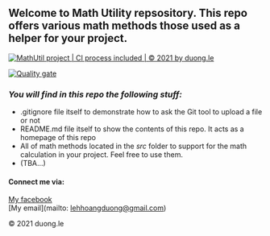 ## Welcome to Math Utility repsository. This repo offers various math methods those used as a helper for your project.

[![MathUtil project | CI process included | © 2021 by duong.le](https://github.com/hoangduongle/math-util/actions/workflows/mathutil-ci-action.yml/badge.svg)](https://github.com/hoangduongle/math-util/actions/workflows/mathutil-ci-action.yml)

[![Quality gate](https://sonarcloud.io/api/project_badges/quality_gate?project=hoangduongle_math-util)](https://sonarcloud.io/dashboard?id=hoangduongle_math-util)

### *_You will find in this repo the following stuff:_*
* .gitignore file itself to demonstrate how to ask the Git tool to upload a file or not
* README.md file itself to show the contents of this repo. It acts as a homepage of this repo
* All of math methods located in the *src* folder to support for the math calculation in your project. Feel free to use them.
* (TBA...)

#### Connect me via:
[My facebook](https://www.facebook.com/LeHHDuong)  
[My email](mailto: lehhoangduong@gmail.com)

© 2021 duong.le
